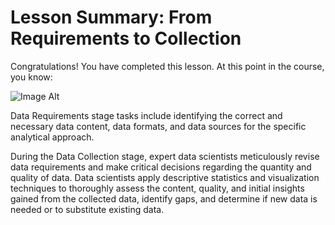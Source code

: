 # Lesson Summary: From Requirements to Collection

Congratulations! You have completed this lesson. At this point in the course, you know:

 ![Image Alt]()

Data Requirements stage tasks include identifying the correct and necessary data content, data formats, and data sources for the specific analytical approach.

During the Data Collection stage, expert data scientists meticulously revise data requirements and make critical decisions regarding the quantity and quality of data.
Data scientists apply descriptive statistics and visualization techniques to thoroughly assess the content, quality, and initial insights gained from the collected data, identify gaps, and determine if new data is needed or to substitute existing data.

